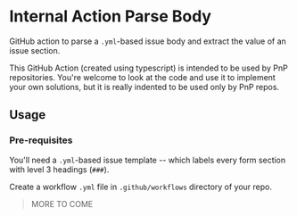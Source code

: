 # Internal Action Parse Body

GitHub action to parse a `.yml`-based issue body and extract the value of an issue section.

This GitHub Action (created using typescript) is intended to be used by PnP repositories. You're welcome to look at the code and use it to implement your own solutions, but it is really indented to be used only by PnP repos.

## Usage

### Pre-requisites

You'll need a `.yml`-based issue template -- which labels every form section with level 3 headings (`###`).

Create a workflow `.yml` file in `.github/workflows` directory of your repo. 

> MORE TO COME
<!-- An [example workflow](#example-workflow---cli-for-microsoft-365-runscript) is available below. For more information, reference the GitHub Help Documentation for [Creating a workflow file](https://help.github.com/en/articles/configuring-a-workflow#creating-a-workflow-file). -->

<!-- #### Optional requirement
Since `action-cli-login` requires user name and password which are sensitive pieces of information, it would be ideal to store them securely. We can achieve this in a GitHub repo by using [secrets](https://help.github.com/en/actions/automating-your-workflow-with-github-actions/creating-and-using-encrypted-secrets). So, click on `settings` tab in your repo and add 2 new secrets:
- `adminUsername` - store the admin user name in this (e.g. user@contoso.onmicrosoft.com)
- `adminPassword` - store the password of that user in this.
These secrets are encrypted and can only be used by GitHub actions. -->

<!-- ### Inputs
- `CLI_MICROSOFT365_SCRIPT_PATH` : Relative path of the script in your repo.
- `CLI_MICROSOFT365_SCRIPT` : The script to run
- `IS_POWERSHELL` : `true|false` Used only with CLI_MICROSOFT365_SCRIPT. If true the assumption is the script passed in CLI_MICROSOFT365_SCRIPT will be a PowerShell script, otherwise the assumption is bash script. Default is false

One of `CLI_MICROSOFT365_SCRIPT_PATH` / `CLI_MICROSOFT365_SCRIPT` is mandatory, in case both are defined `CLI_MICROSOFT365_SCRIPT_PATH` gets preference.

### Example workflow - CLI for Microsoft 365 Runscript
On every `push` build the code, then deploy and then send an email using CLI for Microsoft 365 Runscript action. -->

<!-- ```yaml
name: SPFx CICD with CLI for Microsoft 365

on: [push]

jobs:
  
  runscript:
    runs-on: ubuntu-latest
    strategy:
      matrix:
        node-version: [10.x]
    
    steps:
    
    # CLI for Microsoft 365 login action
    - name: Login to tenant
      uses: pnp/action-cli-login@v2.0.0
      with:
        ADMIN_USERNAME:  ${{ secrets.adminUsername }}
        ADMIN_PASSWORD:  ${{ secrets.adminPassword }}
    
    # CLI for Microsoft 365 runscript action option 1 (single line of script as input)
    - name: Send email
      uses: pnp/action-cli-runscript@v2.0.0
      with:
        CLI_MICROSOFT365_SCRIPT: m365 spo mail send --webUrl https://contoso.sharepoint.com/sites/teamsite --to 'user@contoso.onmicrosoft.com' --subject 'Deployment done' --body '<h2>CLI for Microsoft 365</h2> <p>The deployment is complete.</p> <br/> Email sent via CLI for Microsoft 365 GitHub Action.'
    
    # CLI for Microsoft 365 runscript action option 2 (script file as input)
    - name: Create lists
      uses: pnp/action-cli-runscript@v2.0.0
      with:
        CLI_MICROSOFT365_SCRIPT_PATH: ./script/lists.ps1 
        #lists.ps1 will have all the required CLI for Microsoft 365 commands
```

#### Self-hosted runners
If self-hosted runners are used for running the workflow, then please make sure that they have `PowerShell` or `bash` installed on them. 

## Release notes

### v2.0.0

- Renames action to 'CLI for Microsoft 365 Runscript'

### v1.0.0
- Added inital 'CLI for Microsoft 365 runscript' GitHub action solving #2 -->